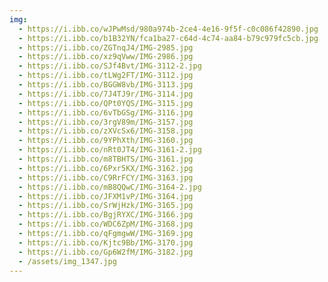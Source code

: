```yaml
---
img:
  - https://i.ibb.co/wJPwMsd/980a974b-2ce4-4e16-9f5f-c0c086f42890.jpg
  - https://i.ibb.co/b1B32YN/fca1ba27-c64d-4c74-aa84-b79c979fc5cb.jpg
  - https://i.ibb.co/ZGTnqJ4/IMG-2985.jpg
  - https://i.ibb.co/xz9qVww/IMG-2986.jpg
  - https://i.ibb.co/SJf4Bvt/IMG-3112-2.jpg
  - https://i.ibb.co/tLWg2FT/IMG-3112.jpg
  - https://i.ibb.co/BGGW8vb/IMG-3113.jpg
  - https://i.ibb.co/7J4TJ9r/IMG-3114.jpg
  - https://i.ibb.co/QPt0YQS/IMG-3115.jpg
  - https://i.ibb.co/6vTbGSg/IMG-3116.jpg
  - https://i.ibb.co/3rgV89m/IMG-3157.jpg
  - https://i.ibb.co/zXVcSx6/IMG-3158.jpg
  - https://i.ibb.co/9YPhXth/IMG-3160.jpg
  - https://i.ibb.co/nRt0JT4/IMG-3161-2.jpg
  - https://i.ibb.co/m8TBHTS/IMG-3161.jpg
  - https://i.ibb.co/6Pxr5KX/IMG-3162.jpg
  - https://i.ibb.co/C9RrFCY/IMG-3163.jpg
  - https://i.ibb.co/mB8QQwC/IMG-3164-2.jpg
  - https://i.ibb.co/JFXM1vP/IMG-3164.jpg
  - https://i.ibb.co/SrWjHzk/IMG-3165.jpg
  - https://i.ibb.co/BgjRYXC/IMG-3166.jpg
  - https://i.ibb.co/WDC6ZpM/IMG-3168.jpg
  - https://i.ibb.co/qFgmgwW/IMG-3169.jpg
  - https://i.ibb.co/Kjtc9Bb/IMG-3170.jpg
  - https://i.ibb.co/Gp6W2fM/IMG-3182.jpg
  - /assets/img_1347.jpg
---
```


